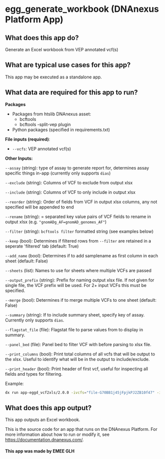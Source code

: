 <!-- dx-header -->

# egg_generate_workbook (DNAnexus Platform App)

## What does this app do?

Generate an Excel workbook from VEP annotated vcf(s)

## What are typical use cases for this app?

This app may be executed as a standalone app.

## What data are required for this app to run?

**Packages**

* Packages from htslib DNAnexus asset:
  * bcftools
  * bcftools -split-vep plugin
* Python packages (specified in requirements.txt)

**File inputs (required)**:

- `--vcfs`: VEP annotated vcf(s)

**Other Inputs:**

`--assay` (string):  type of assay to generate report for, determines assay specific things in-app (currently only supports `dias`)

`--exclude` (string): Columns of VCF to exclude from output xlsx

`--include` (string): Columns of VCF to only include in output xlsx

`--reorder` (string): Order of fields from VCF in output xlsx columns, any not specified will be appended to end

`--rename` (string): = separated key value pairs of VCF fields to rename in output xlsx (e.g. `"gnomADg_AF=gnomAD_genomes_AF"`)

`--filter` (string): `bcftools filter` formatted string (see examples below)

`--keep` (bool): Determines if filtered rows from `--filter` are retained in a seperate 'filtered' tab (default: True)

`--add_name` (bool): Determines if to add samplename as first column in each sheet (default: False)

`--sheets` (list): Names to use for sheets where multiple VCFs are passed

`--output_prefix` (string): Prefix for naming output xlsx file. If not given for single file, the VCF prefix will be used. For 2+ input VCFs this must be specified.

`--merge` (bool): Determines if to merge multiple VCFs to one sheet (default: False)

`--summary` (string): If to include summary sheet, specify key of assay. Currently only supports `dias`.

`--flagstat_file` (file): Flagstat file to parse values from to display in summary.

`--panel_bed` (file): Panel bed to filter VCF with before parsing to xlsx file.

`--print_columns` (bool): Print total columns of all vcfs that will be output to the xlsx. Useful to identify what will be in the output to include/exclude.

`--print_header` (bool): Print header of first vcf, useful for inspecting all fields and types for filtering.

Example:

```bash
dx run app-eggd_vcf2xls/2.0.0 -ivcfs="file-G70BB1j45jFpjkPJ2ZB10f47" -ifilter="bcftools filter -e 'CSQ_gnomAD_AF>0.02''" --ikeep=true -irename_cols="gnomADg_AF=gnomAD_genomes_AF" -isummary="dias" -iassay="dias" -iexclude="MLEAC" -iexclude="MLEAF" -iexlcude="MQRankSum"
```

## What does this app output?

This app outputs an Excel workbook.

This is the source code for an app that runs on the DNAnexus Platform.
For more information about how to run or modify it, see
https://documentation.dnanexus.com/.

#### This app was made by EMEE GLH
